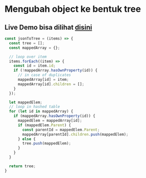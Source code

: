 # Mengubah object ke bentuk tree

## Live Demo bisa dilihat [disini](https://codesandbox.io/s/convert-json-to-tree-604nth?file=/src/index.js)

```javascript
const jsonToTree = (items) => {
  const tree = [];
  const mappedArray = {};

  // loop over item
  items.forEach((item) => {
    const id = item.id;
    if (!mappedArray.hasOwnProperty(id)) {
      // in case of duplicates
      mappedArray[id] = item;
      mappedArray[id].children = [];
    }
  });

  let mappedElem;
  // loop in hashed table
  for (let id in mappedArray) {
    if (mappedArray.hasOwnProperty(id)) {
      mappedElem = mappedArray[id];
      if (mappedElem.Parent) {
        const parentId = mappedElem.Parent;
        mappedArray[parentId].children.push(mappedElem);
      } else {
        tree.push(mappedElem);
      }
    }
  }

  return tree;
}
```